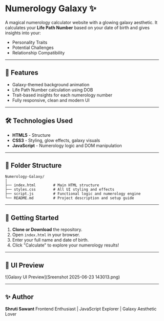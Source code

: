 # Numerology Galaxy ✨

A magical numerology calculator website with a glowing galaxy aesthetic. It calculates your **Life Path Number** based on your date of birth and gives insights into your:

* Personality Traits
* Potential Challenges
* Relationship Compatibility

---

## 🌌 Features

* Galaxy-themed background animation
* Life Path Number calculation using DOB
* Trait-based insights for each numerology number
* Fully responsive, clean and modern UI

---

## 🛠️ Technologies Used

* **HTML5** - Structure
* **CSS3** - Styling, glow effects, galaxy visuals
* **JavaScript** - Numerology logic and DOM manipulation

---

## 📁 Folder Structure

```
Numerology-Galaxy/
│
├── index.html        # Main HTML structure
├── styles.css        # All UI styling and effects
├── script.js         # Functional logic and numerology engine
└── README.md         # Project description and setup guide
```

---

## 🚀 Getting Started

1. **Clone or Download** the repository.
2. Open `index.html` in your browser.
3. Enter your full name and date of birth.
4. Click "Calculate" to explore your numerology results!

---

## 🎨 UI Preview

![Galaxy UI Preview](Sreenshot 2025-06-23 143013.png)

---

## ✨ Author

**Shruti Sawant**
Frontend Enthusiast | JavaScript Explorer | Galaxy Aesthetic Lover
